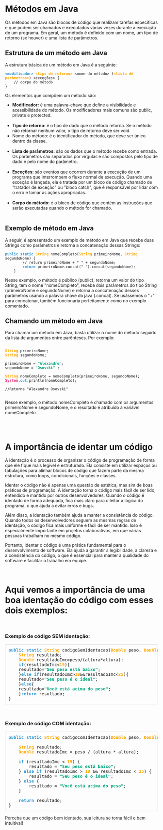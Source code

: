 <h1>Métodos em Java</h1>

<p>Os métodos em Java são blocos de código que realizam tarefas específicas e que podem ser chamados e executados várias vezes durante a execução de um programa. Em geral, um método é definido com um nome, um tipo de retorno (se houver) e uma lista de parâmetros.</p>

<h2>Estrutura de um método em Java</h2>

<p>A estrutura básica de um método em Java é a seguinte:</p>

<pre><code><b style="color: #2e95d3">&lt;modificador&gt;</b> <b style="color: 
orange">&lt;tipo de retorno&gt;</b> &lt;nome do método&gt; (<b style="color: orange">&lt;lista de parâmetros&gt;</b>) &lt;exceções&gt; {
    // corpo do método
}</code></pre>

<p>Os elementos que compõem um método são:</p>

<ul>
	<li><strong>Modificador:</strong> é uma palavra-chave que define a visibilidade e acessibilidade do método. Os modificadores mais comuns são public, private e protected.</li><br>
	<li><strong>Tipo de retorno:</strong> é o tipo de dado que o método retorna. Se o método não retornar nenhum valor, o tipo de retorno deve ser void.</li>
	<li>Nome do método: é o identificador do método, que deve ser único dentro da classe.</li><br>
	<li><strong>Lista de parâmetros:</strong> são os dados que o método recebe como entrada. Os parâmetros são separados por vírgulas e são compostos pelo tipo de dado e pelo nome do parâmetro.</li><br>
	<li><strong>Exceções:</strong> são eventos que ocorrem durante a execução de um programa que interrompem o fluxo normal de execução. Quando uma exceção é lançada, ela é tratada por um bloco de código chamado de "tratador de exceção" ou "bloco catch", que é responsável por lidar com o erro e tomar as ações apropriadas.</li><br>
	<li><strong>Corpo do método:</strong> é o bloco de código que contém as instruções que serão executadas quando o método for chamado.</li><br>
</ul>

<h2>Exemplo de método em Java</h2>

<p>A seguir, é apresentado um exemplo de método em Java que recebe duas Strings como parâmetros e retorna a concatenação dessas Strings:</p>

<pre><code><b style="color: #2e95d3">public static</b> <b style="color: orange">String</b> nomeCompleto(<b style="color: orange">String</b> primeiroNome, <b style="color: orange">String</b> segundoNome) {
        // return primeiroNome + " " + segundoNome;
        <b style="color: #2e95d3">return</b> primeiroNome.concat(" ").concat(segundoNome);
    }</code></pre>

<p>Nesse exemplo, o método é público (public), retorna um valor do tipo String, tem o nome "nomeCompleto", recebe dois parâmetros do tipo String (primeiroNome e segundoNome) e retorna a concatenação desses parâmetros usando a palavra chave do java (.concat). Se usássemos o "+" para concatenar, também funcionaria perfeitamente como no exemplo comentado.</p>

<h2>Chamando um método em Java</h2>

<p>Para chamar um método em Java, basta utilizar o nome do método seguido da lista de argumentos entre parênteses. Por exemplo:</p>

<pre><code>
<b style="color: orange">String</b> primeiroNome;
<b style="color: orange">String</b> segundoNome;

primeiroNome = <b style="color: #00a67d;">"Alexandre"</b>;
segundoNome = <b style="color: #00a67d;">"Osovski"</b> ;

<b style="color: orange">String</b> nomeCompleto = nomeCompleto(primeiroNome, segundoNome);
<b style="color: #df3079">System</b>.<b style="color: #2e95d3">out</b>.println(nomeCompleto);

//Retorna "Alexandre Osovski"

</code></pre>

<p>Nesse exemplo, o método nomeCompleto é chamado com os argumentos primeiroNome e segundoNome, e o resultado é atribuído à variável nomeCompleto.</p>

<br><br>
 
<h1>A importância de identar um código</h1>

<p>A identação é o processo de organizar o código de programação de forma que ele fique mais legível e estruturado. Ela consiste em utilizar espaços ou tabulações para alinhar blocos de código que fazem parte da mesma estrutura, como loops, condicionais, funções e classes.</p>

<p>Identar o código não é apenas uma questão de estética, mas sim de boas práticas de programação. A identação torna o código mais fácil de ser lido, entendido e mantido por outros desenvolvedores. Quando o código é identado de forma adequada, fica mais claro para o leitor a lógica do programa, o que ajuda a evitar erros e bugs.</p>

<p>Além disso, a identação também ajuda a manter a consistência do código. Quando todos os desenvolvedores seguem as mesmas regras de identação, o código fica mais uniforme e fácil de ser mantido. Isso é especialmente importante em projetos colaborativos, em que várias pessoas trabalham no mesmo código.</p>

<p>Portanto, identar o código é uma prática fundamental para o desenvolvimento de software. Ela ajuda a garantir a legibilidade, a clareza e a consistência do código, o que é essencial para manter a qualidade do software e facilitar o trabalho em equipe.</p>
<br>

<h1>Aqui vemos a importância de uma boa identação do código com esses dois exemplos:</h1>
<br>
<h3><b>Exemplo de código SEM identação:</b></h3>
<pre style="padding: 10px; border: 1px solid #ddd; font-family: monospace;">
<b style="color: #2e95d3">public static</b> <b style="color: orange">String</b> codigoSemIdentacao(<b style="color: orange">Double</b> peso, <b style="color: orange">Double</b> altura) {
    <b style="color: orange">String</b> resultado;
    <b style="color: orange">Double</b> resultadoImc=peso/(altura*altura);
    <b style="color: #2e95d3">if</b>(resultadoImc&lt;<b style="color: orange">19</b>){
    resultado=<b style="color: #00a67d;">"Seu peso está baixo"</b>;
    }<b style="color: #2e95d3">else if</b>(resultadoImc><b style="color: orange">19</b>&amp;&amp;resultadoImc&lt;<b style="color: orange">25</b>){
    resultado=<b style="color: #00a67d;">"Seu peso é o ideal"</b>;
    }<b style="color: #2e95d3">else</b>{
    resultado=<b style="color: #00a67d">"Você está acima do peso"</b>;
    }<b style="color: #2e95d3">return</b> resultado;
}
</pre>

<br>
<h3><b>Exemplo de código COM identação:</b></h3>


<pre style="padding: 10px; border: 1px solid #ddd; font-family: monospace;">
<b style="color: #2e95d3">public static</b> <b style="color: orange">String</b> codigoComIdentacao(<b style="color: orange">Double</b> peso, <b style="color: orange">Double</b> altura) {

    <b style="color: orange">String</b> resultado;
    <b style="color: orange">Double</b> resultadoImc = peso / (altura * altura);

    <b style="color: #2e95d3">if</b> (resultadoImc &lt; <b style="color: orange">19</b>) {
        resultado = <b style="color: #00a67d;">"Seu peso está baixo"</b>;
    } <b style="color: #2e95d3">else if</b> (resultadoImc > <b style="color: orange">19</b> &amp;&amp; resultadoImc &lt; <b style="color: orange">25</b>) {
        resultado = <b style="color: #00a67d;">"Seu peso é o ideal"</b>;
    } <b style="color: #2e95d3">else</b> {
        resultado = <b style="color: #00a67d">"Você está acima do peso"</b>;
    }

    <b style="color: #2e95d3">return</b> resultado;
}
</pre>

<p>Perceba que um código bem identado, sua leitura se torna fácil e bem intuitiva!!</p>
